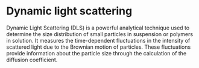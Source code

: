 # Dynamic light scattering

Dynamic Light Scattering (DLS) is a powerful analytical technique used to determine the size distribution of small particles in suspension or polymers in solution. It measures the time-dependent fluctuations in the intensity of scattered light due to the Brownian motion of particles. These fluctuations provide information about the particle size through the calculation of the diffusion coefficient.
